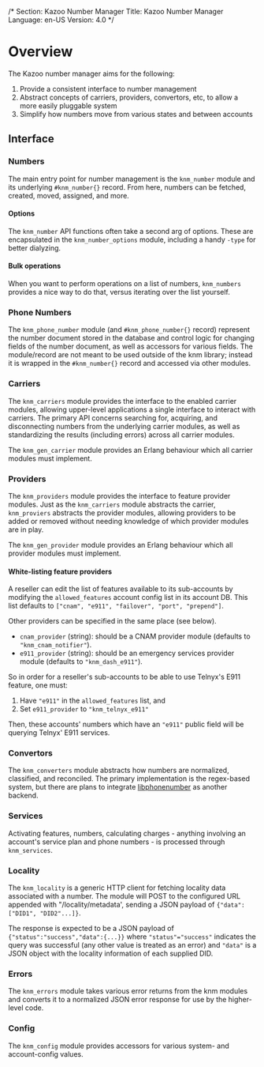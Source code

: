 /*
Section: Kazoo Number Manager
Title: Kazoo Number Manager
Language: en-US
Version: 4.0
*/

# Overview

The Kazoo number manager aims for the following:

1. Provide a consistent interface to number management
1. Abstract concepts of carriers, providers, convertors, etc, to allow a more easily pluggable system
1. Simplify how numbers move from various states and between accounts

## Interface

### Numbers

The main entry point for number management is the `knm_number` module and its underlying `#knm_number{}` record. From here, numbers can be fetched, created, moved, assigned, and more.

#### Options

The `knm_number` API functions often take a second arg of options. These are encapsulated in the `knm_number_options` module, including a handy `-type` for better dialyzing.

#### Bulk operations

When you want to perform operations on a list of numbers, `knm_numbers` provides a nice way to do that, versus iterating over the list yourself.

### Phone Numbers

The `knm_phone_number` module (and `#knm_phone_number{}` record) represent the number document stored in the database and control logic for changing fields of the number document, as well as accessors for various fields. The module/record are not meant to be used outside of the knm library; instead it is wrapped in the `#knm_number{}` record and accessed via other modules.

### Carriers

The `knm_carriers` module provides the interface to the enabled carrier modules, allowing upper-level applications a single interface to interact with carriers. The primary API concerns searching for, acquiring, and disconnecting numbers from the underlying carrier modules, as well as standardizing the results (including errors) across all carrier modules.

The `knm_gen_carrier` module provides an Erlang behaviour which all carrier modules must implement.

### Providers

The `knm_providers` module provides the interface to feature provider modules. Just as the `knm_carriers` module abstracts the carrier, `knm_proviers` abstracts the provider modules, allowing providers to be added or removed without needing knowledge of which provider modules are in play.

The `knm_gen_provider` module provides an Erlang behaviour which all provider modules must implement.

#### White-listing feature providers

A reseller can edit the list of features available to its sub-accounts by modifying the `allowed_features` account config list in its account DB.
This list defaults to `["cnam", "e911", "failover", "port", "prepend"]`.

Other providers can be specified in the same place (see below).

* `cnam_provider` (string): should be a CNAM provider module (defaults to `"knm_cnam_notifier"`).
* `e911_provider` (string): should be an emergency services provider module (defaults to `"knm_dash_e911"`).

So in order for a reseller's sub-accounts to be able to use Telnyx's E911 feature, one must:

1. Have `"e911"` in the `allowed_features` list, and
1. Set `e911_provider` to `"knm_telnyx_e911"`

Then, these accounts' numbers which have an `"e911"` public field will be querying Telnyx' E911 services.

### Convertors

The `knm_converters` module abstracts how numbers are normalized, classified, and reconciled. The primary implementation is the regex-based system, but there are plans to integrate [libphonenumber](https://github.com/googlei18n/libphonenumber) as another backend.

### Services

Activating features, numbers, calculating charges - anything involving an account's service plan and phone numbers - is processed through `knm_services`.

### Locality

The `knm_locality` is a generic HTTP client for fetching locality data associated with a number. The module will POST to the configured URL appended with "/locality/metadata', sending a JSON payload of `{"data":["DID1", "DID2"...]}`.

The response is expected to be a JSON payload of `{"status":"success","data":{...}}` where `"status"="success"` indicates the query was successful (any other value is treated as an error) and `"data"` is a JSON object with the locality information of each supplied DID.

### Errors

The `knm_errors` module takes various error returns from the knm modules and converts it to a normalized JSON error response for use by the higher-level code.

### Config

The `knm_config` module provides accessors for various system- and account-config values.
